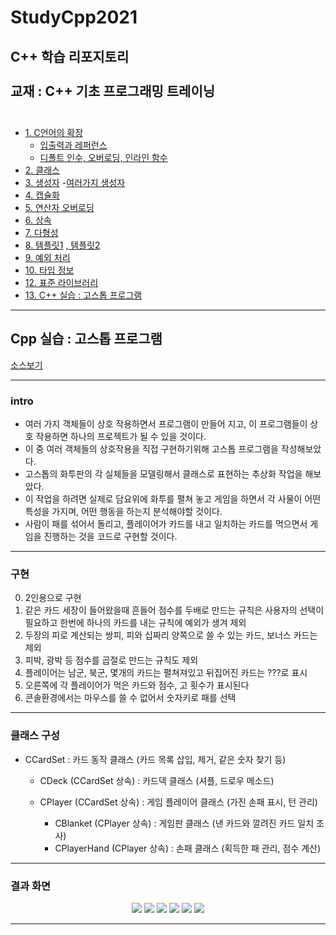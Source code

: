 # StudyCpp2021
C++ 학습 리포지토리 <br><br>
교재 : C++ 기초 프로그래밍 트레이닝 <br><br>
-------------------

- [1. C언어의 확장](https://andjjip.tistory.com/246?category=949011)
  - [입출력과 레퍼런스](https://andjjip.tistory.com/247?category=949011)
  - [디폴트 인수, 오버로딩, 인라인 함수](https://andjjip.tistory.com/249?category=949011)
- [2. 클래스](https://andjjip.tistory.com/250?category=949011)
- [3. 생성자](https://andjjip.tistory.com/253?category=949011)
   -[여러가지 생성자](https://andjjip.tistory.com/255?category=949011)
- [4. 캡슐화](https://andjjip.tistory.com/259?category=949011)
- [5. 연산자 오버로딩](https://andjjip.tistory.com/260?category=949011)
- [6. 상속](https://andjjip.tistory.com/265?category=949011)
- [7. 다형성](https://andjjip.tistory.com/268?category=949011)
- [8. 템플릿1](https://andjjip.tistory.com/270?category=949011) [, 템플릿2](https://andjjip.tistory.com/294?category=949011)
- [9. 예외 처리](https://andjjip.tistory.com/293?category=949011)
- [10. 타입 정보](https://andjjip.tistory.com/295?category=949011)
- [12. 표준 라이브러리](https://andjjip.tistory.com/296?category=949011)
- [13. C++ 실습 : 고스톱 프로그램](https://github.com/SeoDongWoo1216/StudyCpp2021/tree/main/Chapter13_%EC%8B%A4%EC%8A%B5)

-------------------

## Cpp 실습 : 고스톱 프로그램

[소스보기](https://github.com/SeoDongWoo1216/StudyCpp2021/blob/main/Chapter13_%EC%8B%A4%EC%8A%B5/%EA%B3%A0%EC%8A%A4%ED%86%B1.cpp)

-------

### intro
- 여러 가지 객체들이 상호 작용하면서 프로그램이 만들어 지고, 이 프로그램들이 상호 작용하면 하나의 프로젝트가 될 수 있을 것이다. <br>
- 이 중 여러 객체들의 상호작용을 직접 구현하기위해 고스톱 프로그램을 작성해보았다. <br>
- 고스톱의 화투판의 각 실체들을 모델링해서 클래스로 표현하는 추상화 작업을 해보았다. <br>
- 이 작업을 하려면 실제로 담요위에 화투를 펼쳐 놓고 게임을 하면서 각 사물이 어떤 특성을 가지며, 어떤 행동을 하는지 분석해야할 것이다. <br>
- 사람이 패를 섞어서 돌리고, 플레이어가 카드를 내고 일치하는 카드를 먹으면서 게임을 진행하는 것을 코드로 구현할 것이다. <br>

------

### 구현
0. 2인용으로 구현
1. 같은 카드 세장이 들어왔을때 흔들어 점수를 두배로 만드는 규칙은 사용자의 선택이 필요하고 한번에 하나의 카드를 내는 규칙에 예외가 생겨 제외
2. 두장의 피로 계산되는 쌍피, 피와 십짜리 양쪽으로 쓸 수 있는 카드, 보너스 카드는 제외
3. 피박, 광박 등 점수를 곱절로 만드는 규칙도 제외
4. 플레이어는 남군, 북군, 몇개의 카드는 펼쳐져있고 뒤집어진 카드는 ???로 표시
5. 오른쪽에 각 플레이어가 먹은 카드와 점수, 고 횟수가 표시된다
6. 콘솔환경에서는 마우스를 쓸 수 없어서 숫자키로 패를 선택
    
-----

### 클래스 구성
* CCardSet : 카드 동작 클래스 (카드 목록 삽입, 제거, 같은 숫자 찾기 등)   
  - CDeck (CCardSet 상속) : 카드덱 클래스 (셔플, 드로우 메소드)    

  - CPlayer (CCardSet 상속) : 게임 플레이어 클래스 (가진 손패 표시, 턴 관리)   
    + CBlanket (CPlayer 상속) : 게임판 클래스 (낸 카드와 깔려진 카드 일치 조사)    
    + CPlayerHand (CPlayer 상속) : 손패 클래스 (획득한 패 관리, 점수 계산) 

-----

### 결과 화면
<p align = "center" >
    <img src = https://github.com/SeoDongWoo1216/StudyCpp2021/blob/main/Chapter13_%EC%8B%A4%EC%8A%B5/image/%EA%B3%A0%EC%8A%A4%ED%86%B11.PNG>
    <img src = https://github.com/SeoDongWoo1216/StudyCpp2021/blob/main/Chapter13_%EC%8B%A4%EC%8A%B5/image/%EA%B3%A0%EC%8A%A4%ED%86%B12.PNG>
    <img src = https://github.com/SeoDongWoo1216/StudyCpp2021/blob/main/Chapter13_%EC%8B%A4%EC%8A%B5/image/%EA%B3%A0%EC%8A%A4%ED%86%B13.PNG>
    <img src = https://github.com/SeoDongWoo1216/StudyCpp2021/blob/main/Chapter13_%EC%8B%A4%EC%8A%B5/image/%EA%B3%A0%EC%8A%A4%ED%86%B14.PNG>
    <img src = https://github.com/SeoDongWoo1216/StudyCpp2021/blob/main/Chapter13_%EC%8B%A4%EC%8A%B5/image/%EA%B3%A0%EC%8A%A4%ED%86%B15.PNG>
    <img src = https://github.com/SeoDongWoo1216/StudyCpp2021/blob/main/Chapter13_%EC%8B%A4%EC%8A%B5/image/%EA%B3%A0%EC%8A%A4%ED%86%B16.PNG>
</p>

------
